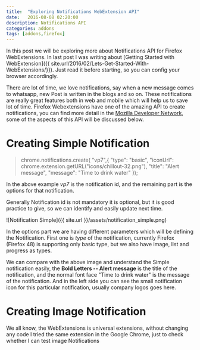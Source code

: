 ```yaml
---
title:  "Exploring Notifications WebExtension API"
date:   2016-08-08 02:20:00
description: Notifications API
categories: addons
tags: [addons,firefox]
---
```


In this post we will be exploring more about Notifications API for Firefox WebExtensions. In last post I was writing about [Getting Started with WebExtension]({{ site.url/2016/02/Lets-Get-Started-With-WebExtensions/}}). Just read it before starting, so you can config your browser accordingly. 

There are lot of time, we love notifications, say when a new message comes to whatsapp, new Post is written in the blogs and so on. These notifications are really great features both in web and mobile which will help us to save lot of time. Firefox Webextensions have one of the amazing API to create notifications, you can find more detail in the [Mozilla Developer Network](https://developer.mozilla.org/en-US/Add-ons/WebExtensions/API/Notifications), some of the aspects of this API will be discussed below.

**Creating Simple Notification**
================================

> chrome.notifications.create( "vp7",{
>    "type": "basic",
>    "iconUrl": chrome.extension.getURL("icons/chillout-32.png"),
>    "title": "Alert message",
>    "message": "Time to drink water"
>  });


In the above example *vp7* is the notification id, and the remaining part is the options for that notification.

Generally Notification id is not mandatory it is optional, but it is good practice to give, so we can identify and easily update next time.

![Notification Simple]({{ site.url }}/assets/notification_simple.png)

In the options part we are having different parameters which will be defining the Notification. First one is *type* of the notification, currently Firefox (Firefox 48) is supporting only basic type, but we also have image, list and progress as types.

We can compare with the above image and understand the Simple notification easily, the **Bold Letters -- Alert message** is the title of the notification, and the normal font face "Time to drink water" is the message of the notification. And in the left side you can see the small notification icon for this particular notification, usually company logos goes here.

**Creating Image Notification**
===============================
We all know, the WebExtensions is universal extensions, without changing any code I tried the same extension in the Google Chrome, just to check whether I can test image Notifications
